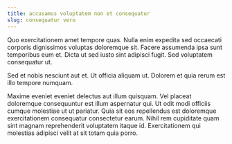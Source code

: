 ```yaml
---
title: accusamus voluptatem non et consequatur
slug: consequatur vero
---
```


Quo exercitationem amet tempore quas. Nulla enim expedita sed occaecati corporis dignissimos voluptas doloremque sit. Facere assumenda ipsa sunt temporibus eum et. Dicta ut sed iusto sint adipisci fugit. Sed voluptatem consequatur ut.

Sed et nobis nesciunt aut et. Ut officia aliquam ut. Dolorem et quia rerum est illo tempore numquam.

Maxime eveniet eveniet delectus aut illum quisquam. Vel placeat doloremque consequuntur est illum aspernatur qui. Ut odit modi officiis cumque molestiae ut ut pariatur. Quia sit eos repellendus est doloremque exercitationem consequatur consectetur earum. Nihil rem cupiditate quam sint magnam reprehenderit voluptatem itaque id. Exercitationem qui molestias adipisci velit at sit totam quia porro.

